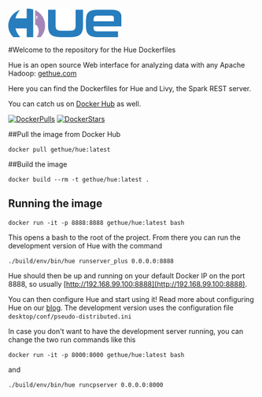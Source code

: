 ![alt text](https://raw.githubusercontent.com/cloudera/hue/master/docs/images/hue_logo.png "Hue Logo")


#Welcome to the repository for the Hue Dockerfiles


Hue is an open source Web interface for analyzing data with any Apache Hadoop: [gethue.com](http://gethue.com)

Here you can find the Dockerfiles for Hue and Livy, the Spark REST server.

You can catch us on [Docker Hub](https://hub.docker.com/u/gethue/) as well. 

[![DockerPulls](https://img.shields.io/docker/pulls/gethue/hue.svg)](https://registry.hub.docker.com/u/gethue/hue/)
[![DockerStars](https://img.shields.io/docker/stars/gethue/hue.svg)](https://registry.hub.docker.com/u/gethue/hue/)


##Pull the image from Docker Hub
```
docker pull gethue/hue:latest
```

##Build the image
```
docker build --rm -t gethue/hue:latest .
```

## Running the image
```
docker run -it -p 8888:8888 gethue/hue:latest bash
```
This opens a bash to the root of the project. From there you can run the development version of Hue with the command

```
./build/env/bin/hue runserver_plus 0.0.0.0:8888
```

Hue should then be up and running on your default Docker IP on the port 8888, so usually [http://192.168.99.100:8888](http://192.168.99.100:8888).

You can then configure Hue and start using it! Read more about configuring Hue on our [blog](http://gethue.com/how-to-configure-hue-in-your-hadoop-cluster/). The development version uses the configuration file ``desktop/conf/pseudo-distributed.ini``

In case you don't want to have the development server running, you can change the two run commands like this

```
docker run -it -p 8000:8000 gethue/hue:latest bash
```

and

```
./build/env/bin/hue runcpserver 0.0.0.0:8000
```


